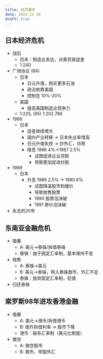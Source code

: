 ```yaml
---
title: 经济事件
date: 2019-12-26
draft: true
---
```


## 日本经济危机

* 战后
  * 日本：制造业发达，对美贸易逆差
  * 1:240
* 广场协议 (84)
  * 日本
    * 日元升值，购买更多石油
    * 政治依靠美国
    * 控制在 10%-20%
  * 美国
    * 提高美国制造业竞争力
  * 1:225, (85) 1:202.786
* 1986
  * 日本
    * 逆差继续增大
    * 国内产业转移 -> 日本失业率增高
    * 日元升值失控 -> 炒外汇，炒房
    * 降息 1986 4%->1987 2.5%
      * 试图促进企业贷款
      * 导致更加促进炒股
* 1989
  * 日本
    * 升息 1989 2.5% -> 1990 6%
      * 试图降温股市和楼价
      * 导致抛售股票
      * 1990 股票泡沫破
      * 1991 房价泡沫破
* 失去的20年

## 东南亚金融危机

* 吸筹
  * A: 美元->泰铢/拆借泰铢
  * 泰铢：由于固定汇率制，基本保持不变
* 抛售
  * A: 泰铢->美元
  * B: 美元->泰铢，购入泰铢救市，外汇不足
  * 泰铢：放弃固定汇率制，贬值
* 归还泰铢

## 索罗斯98年进攻香港金融

* 吸筹
  * A: 美元->港币/拆借港币
  * B: 提升拆借利率 -> 股市下降
  * 港币：联系汇率制（美元化制度）
* 做空
  * A: 做空股市
  * B: 救市，举国外汇